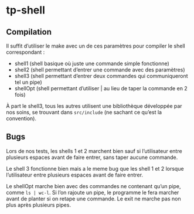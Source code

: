 # tp-shell

## Compilation

Il suffit d’utiliser le make avec un de ces paramètres pour compiler le shell correspondant :

* shell1 (shell basique où juste une commande simple fonctionne)
* shell2 (shell permettant d’entrer une commande avec des paramètres)
* shell3 (shell permettant d’entrer deux commandes qui communiqueront tel un pipe)
* shellOpt (shell permettant d’utiliser | au lieu de taper la commande en 2 fois)

À part le shell3, tous les autres utilisent une bibliothèque développée par nos soins, se trouvant dans `src/include` (ne sachant ce qu’est la convention).

## Bugs

Lors de nos tests, les shells 1 et 2 marchent bien sauf si l’utilisateur entre plusieurs espaces avant de faire entrer, sans taper aucune commande.

Le shell 3 fonctionne bien mais a le meme bug que les shell 1 et 2 lorsque l’utilisateur entre plusieurs espaces avant de faire entrer.

Le shellOpt marche bien avec des commandes ne contenant qu’un pipe, comme `ls | wc-l`. Si l’on rajoute un pipe, le programme le fera marcher avant de planter si on retape une commande. Le exit ne marche pas non plus après plusieurs pipes.
